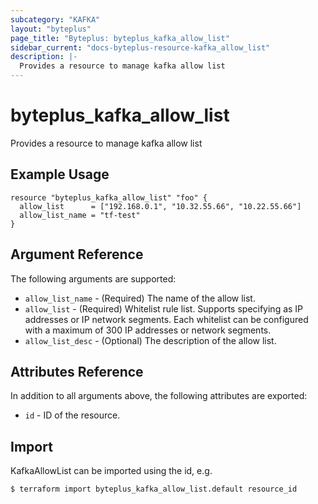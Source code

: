 ```yaml
---
subcategory: "KAFKA"
layout: "byteplus"
page_title: "Byteplus: byteplus_kafka_allow_list"
sidebar_current: "docs-byteplus-resource-kafka_allow_list"
description: |-
  Provides a resource to manage kafka allow list
---
```

# byteplus_kafka_allow_list
Provides a resource to manage kafka allow list
## Example Usage
```hcl
resource "byteplus_kafka_allow_list" "foo" {
  allow_list      = ["192.168.0.1", "10.32.55.66", "10.22.55.66"]
  allow_list_name = "tf-test"
}
```
## Argument Reference
The following arguments are supported:
* `allow_list_name` - (Required) The name of the allow list.
* `allow_list` - (Required) Whitelist rule list. Supports specifying as IP addresses or IP network segments. Each whitelist can be configured with a maximum of 300 IP addresses or network segments.
* `allow_list_desc` - (Optional) The description of the allow list.

## Attributes Reference
In addition to all arguments above, the following attributes are exported:
* `id` - ID of the resource.



## Import
KafkaAllowList can be imported using the id, e.g.
```
$ terraform import byteplus_kafka_allow_list.default resource_id
```

